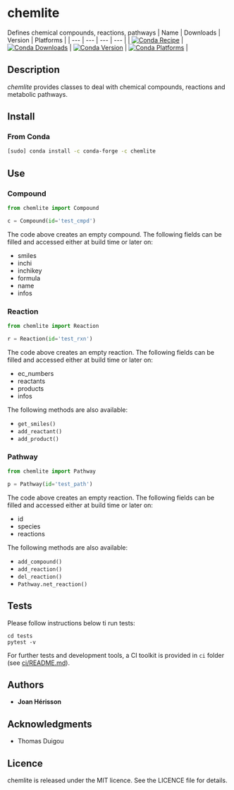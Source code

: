 # chemlite
Defines chemical compounds, reactions, pathways
| Name | Downloads | Version | Platforms |
| --- | --- | --- | --- |
| [![Conda Recipe](https://img.shields.io/badge/recipe-brs_utils-green.svg)](https://anaconda.org/conda-forge/brs_utils) | [![Conda Downloads](https://img.shields.io/conda/dn/conda-forge/brs_utils.svg)](https://anaconda.org/conda-forge/brs_utils) | [![Conda Version](https://img.shields.io/conda/vn/conda-forge/brs_utils.svg)](https://anaconda.org/conda-forge/brs_utils) | [![Conda Platforms](https://img.shields.io/conda/pn/conda-forge/brs_utils.svg)](https://anaconda.org/conda-forge/brs_utils) |

## Description
*chemlite* provides classes to deal with chemical compounds, reactions and metabolic pathways.

## Install
### From Conda
```sh
[sudo] conda install -c conda-forge -c chemlite
```

## Use
### Compound
```python
from chemlite import Compound

c = Compound(id='test_cmpd')
```
The code above creates an empty compound. The following fields can be filled and accessed either at build time or later on:
- smiles
- inchi
- inchikey
- formula
- name
- infos

### Reaction
```python
from chemlite import Reaction

r = Reaction(id='test_rxn')
```
The code above creates an empty reaction. The following fields can be filled and accessed either at build time or later on:
- ec_numbers
- reactants
- products
- infos

The following methods are also available:
- `get_smiles()`
- `add_reactant()`
- `add_product()`


### Pathway
```python
from chemlite import Pathway

p = Pathway(id='test_path')
```
The code above creates an empty reaction. The following fields can be filled and accessed either at build time or later on:
- id
- species
- reactions

The following methods are also available:
- `add_compound()`
- `add_reaction()`
- `del_reaction()`
- `Pathway.net_reaction()`


## Tests
Please follow instructions below ti run tests:
```
cd tests
pytest -v
```
For further tests and development tools, a CI toolkit is provided in `ci` folder (see [ci/README.md](ci/README.md)).


## Authors

* **Joan Hérisson**

## Acknowledgments

* Thomas Duigou


## Licence
chemlite is released under the MIT licence. See the LICENCE file for details.
